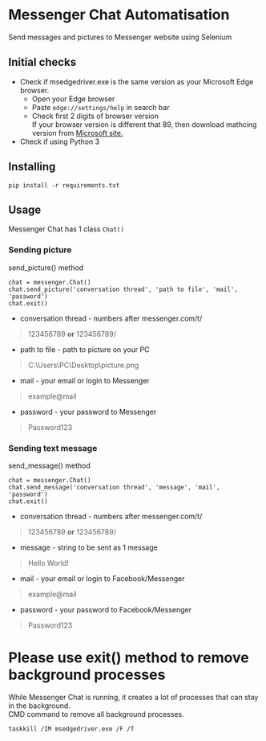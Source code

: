 # Messenger Chat Automatisation
Send messages and pictures to Messenger website using Selenium

## Initial checks
- Check if msedgedriver.exe is the same version as your Microsoft Edge browser.   
  - Open your Edge browser
  - Paste ```edge://settings/help``` in search bar
  - Check first 2 digits of browser version   
If your browser version is different that 89, then download mathcing version from [Microsoft site.](https://developer.microsoft.com/en-us/microsoft-edge/tools/webdriver/)
- Check if using Python 3

## Installing
```
pip install -r requirements.txt
```

## Usage
Messenger Chat has 1 class
``` Chat() ```

### Sending picture
send_picture() method
```
chat = messenger.Chat()
chat.send_picture('conversation thread', 'path to file', 'mail', 'password')
chat.exit()
```
- conversation thread - numbers after messenger.com/t/
> 123456789 **or** 123456789/
- path to file - path to picture on your PC 
> C:\Users\PC\Desktop\picture.png
- mail - your email or login to  Messenger
> example@mail
- password - your password to Messenger
> Password123

### Sending text message
send_message() method
```
chat = messenger.Chat()
chat.send_message('conversation thread', 'message', 'mail', 'password')
chat.exit()
```
- conversation thread - numbers after messenger.com/t/
> 123456789 **or** 123456789/
- message - string to be sent as 1 message
> Hello World!
- mail - your email or login to  Facebook/Messenger
> example@mail
- password - your password to Facebook/Messenger
> Password123

# Please use exit() method to remove background processes
While Messenger Chat is running, it creates a lot of processes that can stay in the background.   
CMD command to remove all background processes.
```
taskkill /IM msedgedriver.exe /F /T
```

